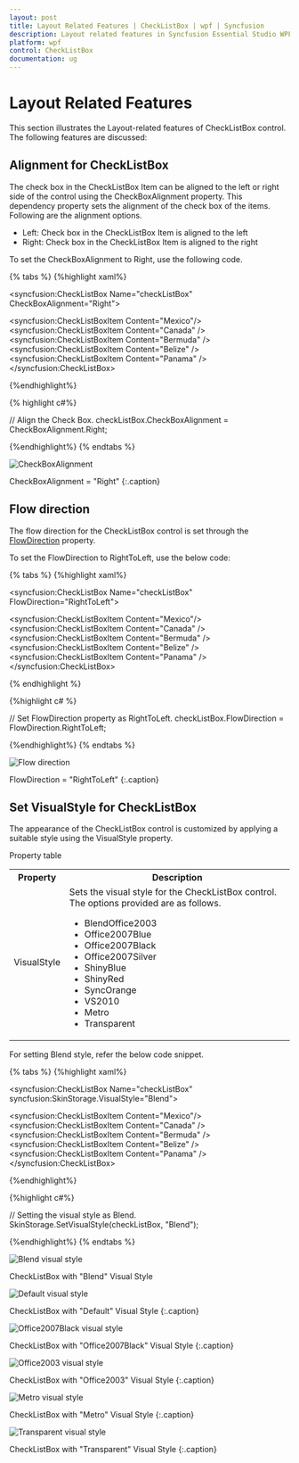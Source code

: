 ```yaml
---
layout: post
title: Layout Related Features | CheckListBox | wpf | Syncfusion
description: Layout related features in Syncfusion Essential Studio WPF CheckListBox control, its elements and more.
platform: wpf
control: CheckListBox
documentation: ug
---
```


# Layout Related Features

This section illustrates the Layout-related features of CheckListBox control. The following features are discussed:

## Alignment for CheckListBox

The check box in the CheckListBox Item can be aligned to the left or right side of the control using the CheckBoxAlignment property. This dependency property sets the alignment of the check box of the items. Following are the alignment options.

* Left: Check box in the CheckListBox Item is aligned to the left
* Right: Check box in the CheckListBox Item is aligned to the right

To set the CheckBoxAlignment to Right, use the following code.

{% tabs %}
{%highlight xaml%}

<!-- Adding CheckListBox with CheckBoxAlignment -->
<syncfusion:CheckListBox Name="checkListBox" CheckBoxAlignment="Right"> 
<!-- Adding CheckListBox items -->   
<syncfusion:CheckListBoxItem Content="Mexico"/> 
<syncfusion:CheckListBoxItem Content="Canada" />
<syncfusion:CheckListBoxItem Content="Bermuda" />
<syncfusion:CheckListBoxItem Content="Belize" /> 
<syncfusion:CheckListBoxItem Content="Panama" />
</syncfusion:CheckListBox></td></tr>
   
{%endhighlight%}

{% highlight c#%}

// Align the Check Box.
checkListBox.CheckBoxAlignment = CheckBoxAlignment.Right;

{%endhighlight%}
{% endtabs %}

![CheckBoxAlignment](Layout-Related-Features_images/Layout-Related-Features_img1.jpeg)

CheckBoxAlignment = "Right"
{:.caption}

## Flow direction

The flow direction for the CheckListBox control is set through the [FlowDirection](https://docs.microsoft.com/en-us/dotnet/api/system.windows.frameworkelement.flowdirection?view=netframework-4.7.2) property.

To set the FlowDirection to RightToLeft, use the below code:

{% tabs %}
{%highlight xaml%}

<!-- Adding CheckListBox with FlowDirection as right  -->
<syncfusion:CheckListBox Name="checkListBox" FlowDirection="RightToLeft"> 
<!-- Adding CheckListBox items --> 
<syncfusion:CheckListBoxItem Content="Mexico"/>  
<syncfusion:CheckListBoxItem Content="Canada" />  
<syncfusion:CheckListBoxItem Content="Bermuda" />  
<syncfusion:CheckListBoxItem Content="Belize" />  
<syncfusion:CheckListBoxItem Content="Panama" />
</syncfusion:CheckListBox>
   
{% endhighlight %}

{%highlight c# %}

// Set FlowDirection property as RightToLeft.
checkListBox.FlowDirection = FlowDirection.RightToLeft;

{%endhighlight%}
{% endtabs %}

![Flow direction](Layout-Related-Features_images/Layout-Related-Features_img2.jpeg)

FlowDirection = "RightToLeft"
{:.caption}

## Set VisualStyle for CheckListBox

The appearance of the CheckListBox control is customized by applying a suitable style using the VisualStyle property.

Property table

<table>
<tr>
<th>
Property</th><th>
Description</th></tr>
<tr>
<td>
VisualStyle</td><td>
Sets the visual style for the CheckListBox control. The options provided are as follows.
<ul>
<li>BlendOffice2003</li>
<li>Office2007Blue</li>
<li>Office2007Black</li>
<li>Office2007Silver</li>
<li>ShinyBlue</li>
<li>ShinyRed</li>
<li>SyncOrange</li>
<li>VS2010</li>
<li>Metro</li>
<li>Transparent</li>
</ul>
</td></tr>
</table>

For setting Blend style, refer the below code snippet.

{% tabs %}
{%highlight xaml%}

<!-- Adding CheckListBox with Visual Style as Blend -->
<syncfusion:CheckListBox Name="checkListBox" syncfusion:SkinStorage.VisualStyle="Blend">   
<!-- Adding CheckListBox items -->    
<syncfusion:CheckListBoxItem Content="Mexico"/> 
<syncfusion:CheckListBoxItem Content="Canada" />  
<syncfusion:CheckListBoxItem Content="Bermuda" />  
<syncfusion:CheckListBoxItem Content="Belize" />  
<syncfusion:CheckListBoxItem Content="Panama" />
</syncfusion:CheckListBox>
 
{%endhighlight%}

{%highlight c#%}

// Setting the visual style as Blend.
SkinStorage.SetVisualStyle(checkListBox, "Blend"); 

{%endhighlight%}
{% endtabs %}

![Blend visual style](Layout-Related-Features_images/Layout-Related-Features_img3.jpeg)

CheckListBox with "Blend" Visual Style

![Default visual style](Layout-Related-Features_images/Layout-Related-Features_img4.jpeg)

CheckListBox with "Default" Visual Style
{:.caption}

![Office2007Black visual style](Layout-Related-Features_images/Layout-Related-Features_img5.jpeg)

CheckListBox with "Office2007Black" Visual Style
{:.caption}

![Office2003 visual style](Layout-Related-Features_images/Layout-Related-Features_img6.jpeg)

CheckListBox with "Office2003" Visual Style
{:.caption}

![Metro visual style](Layout-Related-Features_images/Layout-Related-Features_img7.png)

CheckListBox with "Metro" Visual Style
{:.caption}

![Transparent visual style](Layout-Related-Features_images/Layout-Related-Features_img8.png)

CheckListBox with "Transparent" Visual Style
{:.caption}